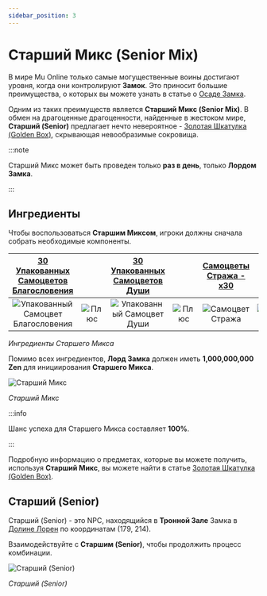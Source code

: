 ```yaml
---
sidebar_position: 3
---
```


# Старший Микс (Senior Mix)

В мире Mu Online только самые могущественные воины достигают уровня, когда они контролируют **Замок**. Это приносит большие преимущества, о которых вы можете узнать в статье о [Осаде Замка](/events/castle-siege).

Одним из таких преимуществ является **Старший Микс (Senior Mix)**. В обмен на драгоценные драгоценности, найденные в жестоком мире, **Старший (Senior)** предлагает нечто невероятное - [Золотая Шкатулка (Golden Box)](/items/item-bags/misc/golden-box), скрывающая невообразимые сокровища.

:::note

Старший Микс может быть проведен только **раз в день**, только **Лордом Замка**.

:::

## Ингредиенты

Чтобы воспользоваться **Старшим Миксом**, игроки должны сначала собрать необходимые компоненты.

| [30 Упакованных Самоцветов Благословения](/items/jewels/regular-jewels/jewel-of-bless) |                                       | [30 Упакованных Самоцветов Души](/items/jewels/regular-jewels/jewel-of-soul) |                                       | [Самоцветы Стража - x30](/items/jewels/regular-jewels/jewel-of-guardian) |                                        |   [Золотая Шкатулка](/items/item-bags/misc/golden-box)   |
| :------------------------------------------------------------------------------------: | :-----------------------------------: | :--------------------------------------------------------------------------: | :-----------------------------------: | :----------------------------------------------------------------------: | :------------------------------------: | :------------------------------------------------------: |
|         ![Упакованный Самоцвет Благословения](/img/items/jewels/bless-30.png)          | ![Плюс](/img/items/invitations/+.png) |         ![Упакованный Самоцвет Души](/img/items/jewels/soul-30.png)          | ![Плюс](/img/items/invitations/+.png) |            ![Самоцвет Стража](/img/items/jewels/guardian.png)            | ![Равно](/img/items/invitations/=.png) | ![Золотая Шкатулка](/img/items/item-bags/golden-box.png) |

_Ингредиенты Старшего Микса_

Помимо всех ингредиентов, **Лорд Замка** должен иметь **1,000,000,000 Zen** для инициирования **Старшего Микса**.

![Старший Микс](/img/crafting/senior-mix.png)

_Старший Микс_

:::info

Шанс успеха для Старшего Микса составляет **100%**.

:::

Подробную информацию о предметах, которые вы можете получить, используя **Старший Микс**, вы можете найти в статье [Золотая Шкатулка (Golden Box)](/items/item-bags/misc/golden-box).

## Старший (Senior)

Старший (Senior) - это NPC, находящийся в **Тронной Зале** Замка в [Долине Лорен](/maps/valley-of-loren) по координатам (179, 214).

Взаимодействуйте с **Старшим (Senior)**, чтобы продолжить процесс комбинации.

![Старший (Senior)](/img/npc/senior.jpg)

_Старший (Senior)_
